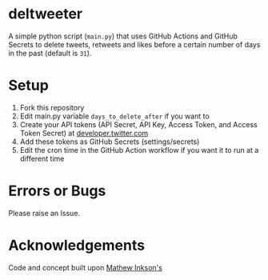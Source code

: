# deltweeter

A simple python script (`main.py`) that uses GitHub Actions and GitHub Secrets to delete tweets, retweets and likes before a certain number of days in the past (default is `31`).

# Setup

1. Fork this repository
2. Edit main.py variable `days_to_delete_after` if you want to
2. Create your API tokens (API Secret, API Key, Access Token, and Access Token Secret) at [developer.twitter.com](developer.twitter.com)
3. Add these tokens as GitHub Secrets (settings/secrets)
4. Edit the cron time in the GitHub Action workflow if you want it to run at a different time

# Errors or Bugs

Please raise an Issue.

# Acknowledgements

Code and concept built upon [Mathew Inkson's](https://www.mathewinkson.com/2015/03/delete-old-tweets-selectively-using-python-and-tweepy)
